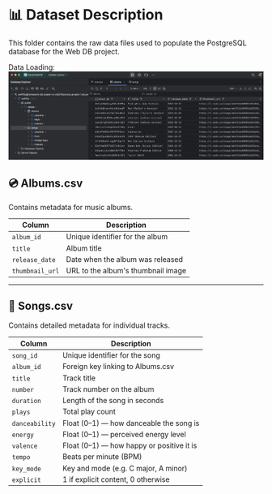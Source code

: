# 📊 Dataset Description

This folder contains the raw data files used to populate the PostgreSQL database for the Web DB project.

Data Loading: 
![Data Loading](../screenshots/load_data.png)


## 💿 Albums.csv

Contains metadata for music albums.

| Column         | Description                         |
|----------------|-------------------------------------|
| `album_id`     | Unique identifier for the album     |
| `title`        | Album title                         |
| `release_date` | Date when the album was released    |
| `thumbnail_url`| URL to the album's thumbnail image  |

---

## 🎵 Songs.csv

Contains detailed metadata for individual tracks.

| Column         | Description                               |
|----------------|-------------------------------------------|
| `song_id`      | Unique identifier for the song            |
| `album_id`     | Foreign key linking to Albums.csv         |
| `title`        | Track title                               |
| `number`       | Track number on the album          |
| `duration`     | Length of the song in seconds             |
| `plays`        | Total play count                          |
| `danceability` | Float (0–1) — how danceable the song is   |
| `energy`       | Float (0–1) — perceived energy level       |
| `valence`      | Float (0–1) — how happy or positive it is |
| `tempo`        | Beats per minute (BPM)                    |
| `key_mode`     | Key and mode (e.g. C major, A minor)      |
| `explicit`     | 1 if explicit content, 0 otherwise         |

